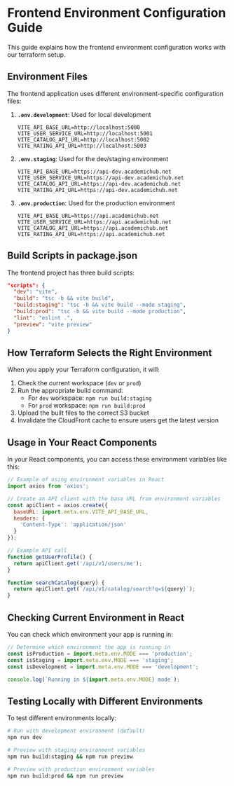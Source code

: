 # Frontend Environment Configuration Guide

This guide explains how the frontend environment configuration works with our terraform setup.

## Environment Files

The frontend application uses different environment-specific configuration files:

1. **`.env.development`**: Used for local development
   ```
   VITE_API_BASE_URL=http://localhost:5000
   VITE_USER_SERVICE_URL=http://localhost:5001
   VITE_CATALOG_API_URL=http://localhost:5002
   VITE_RATING_API_URL=http://localhost:5003
   ```

2. **`.env.staging`**: Used for the dev/staging environment
   ```
   VITE_API_BASE_URL=https://api-dev.academichub.net
   VITE_USER_SERVICE_URL=https://api-dev.academichub.net
   VITE_CATALOG_API_URL=https://api-dev.academichub.net
   VITE_RATING_API_URL=https://api-dev.academichub.net
   ```

3. **`.env.production`**: Used for the production environment
   ```
   VITE_API_BASE_URL=https://api.academichub.net
   VITE_USER_SERVICE_URL=https://api.academichub.net
   VITE_CATALOG_API_URL=https://api.academichub.net
   VITE_RATING_API_URL=https://api.academichub.net
   ```

## Build Scripts in package.json

The frontend project has three build scripts:

```json
"scripts": {
  "dev": "vite",
  "build": "tsc -b && vite build",
  "build:staging": "tsc -b && vite build --mode staging",
  "build:prod": "tsc -b && vite build --mode production",
  "lint": "eslint .",
  "preview": "vite preview"
}
```

## How Terraform Selects the Right Environment

When you apply your Terraform configuration, it will:

1. Check the current workspace (`dev` or `prod`)
2. Run the appropriate build command:
   - For `dev` workspace: `npm run build:staging`
   - For `prod` workspace: `npm run build:prod`
3. Upload the built files to the correct S3 bucket
4. Invalidate the CloudFront cache to ensure users get the latest version

## Usage in Your React Components

In your React components, you can access these environment variables like this:

```javascript
// Example of using environment variables in React
import axios from 'axios';

// Create an API client with the base URL from environment variables
const apiClient = axios.create({
  baseURL: import.meta.env.VITE_API_BASE_URL,
  headers: {
    'Content-Type': 'application/json'
  }
});

// Example API call
function getUserProfile() {
  return apiClient.get('/api/v1/users/me');
}

function searchCatalog(query) {
  return apiClient.get(`/api/v1/catalog/search?q=${query}`);
}
```

## Checking Current Environment in React

You can check which environment your app is running in:

```javascript
// Determine which environment the app is running in
const isProduction = import.meta.env.MODE === 'production';
const isStaging = import.meta.env.MODE === 'staging';
const isDevelopment = import.meta.env.MODE === 'development';

console.log(`Running in ${import.meta.env.MODE} mode`);
```

## Testing Locally with Different Environments

To test different environments locally:

```bash
# Run with development environment (default)
npm run dev

# Preview with staging environment variables
npm run build:staging && npm run preview

# Preview with production environment variables
npm run build:prod && npm run preview
```